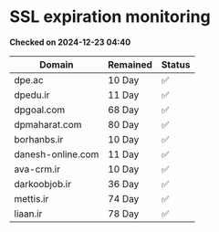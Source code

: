 # SSL expiration monitoring

**Checked on 2024-12-23 04:40**

| Domain | Remained | Status       |
|--------|----------|--------------|
| dpe.ac     | 10 Day   | ✅ |
| dpedu.ir     | 11 Day   | ✅ |
| dpgoal.com     | 68 Day   | ✅ |
| dpmaharat.com     | 80 Day   | ✅ |
| borhanbs.ir     | 10 Day   | ✅ |
| danesh-online.com     | 11 Day   | ✅ |
| ava-crm.ir     | 10 Day   | ✅ |
| darkoobjob.ir     | 36 Day   | ✅ |
| mettis.ir     | 74 Day   | ✅ |
| liaan.ir     | 78 Day   | ✅ |
